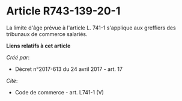 # Article R743-139-20-1

La limite d'âge prévue à l'article L. 741-1 s'applique aux greffiers des tribunaux de commerce salariés.

**Liens relatifs à cet article**

_Créé par_:

  - Décret n°2017-613 du 24 avril 2017 - art. 17

_Cite_:

  - Code de commerce - art. L741-1 (V)

